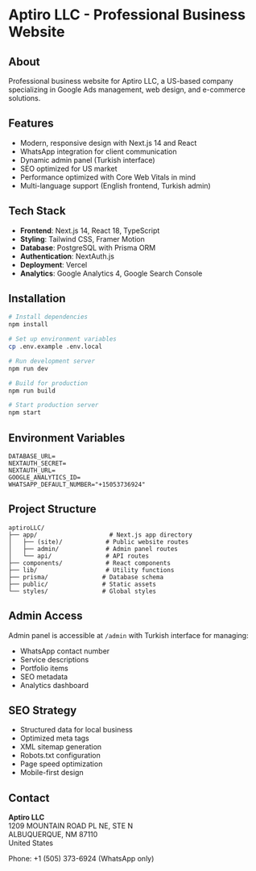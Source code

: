 # Aptiro LLC - Professional Business Website

## About
Professional business website for Aptiro LLC, a US-based company specializing in Google Ads management, web design, and e-commerce solutions.

## Features
- Modern, responsive design with Next.js 14 and React
- WhatsApp integration for client communication
- Dynamic admin panel (Turkish interface)
- SEO optimized for US market
- Performance optimized with Core Web Vitals in mind
- Multi-language support (English frontend, Turkish admin)

## Tech Stack
- **Frontend**: Next.js 14, React 18, TypeScript
- **Styling**: Tailwind CSS, Framer Motion
- **Database**: PostgreSQL with Prisma ORM
- **Authentication**: NextAuth.js
- **Deployment**: Vercel
- **Analytics**: Google Analytics 4, Google Search Console

## Installation

```bash
# Install dependencies
npm install

# Set up environment variables
cp .env.example .env.local

# Run development server
npm run dev

# Build for production
npm run build

# Start production server
npm start
```

## Environment Variables

```
DATABASE_URL=
NEXTAUTH_SECRET=
NEXTAUTH_URL=
GOOGLE_ANALYTICS_ID=
WHATSAPP_DEFAULT_NUMBER="+15053736924"
```

## Project Structure

```
aptiroLLC/
├── app/                    # Next.js app directory
│   ├── (site)/            # Public website routes
│   ├── admin/             # Admin panel routes
│   └── api/               # API routes
├── components/            # React components
├── lib/                   # Utility functions
├── prisma/               # Database schema
├── public/               # Static assets
└── styles/               # Global styles
```

## Admin Access
Admin panel is accessible at `/admin` with Turkish interface for managing:
- WhatsApp contact number
- Service descriptions
- Portfolio items
- SEO metadata
- Analytics dashboard

## SEO Strategy
- Structured data for local business
- Optimized meta tags
- XML sitemap generation
- Robots.txt configuration
- Page speed optimization
- Mobile-first design

## Contact
**Aptiro LLC**  
1209 MOUNTAIN ROAD PL NE, STE N  
ALBUQUERQUE, NM 87110  
United States

Phone: +1 (505) 373-6924 (WhatsApp only)